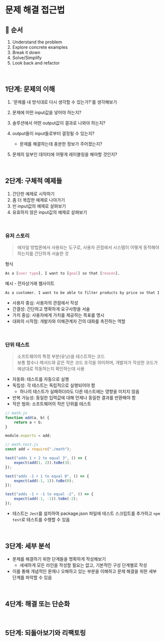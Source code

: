 # 문제 해결 접근법

## 📌 순서

1. Understand the problem
2. Explore concrete examples
3. Break it down
4. Solve/Simplify
5. Look back and refactor

<br>

## 1단계: 문제의 이해

1. '문제를 내 방식대로 다시 생각할 수 있는가?'를 생각해보기
2. 문제에 어떤 input값을 넣어야 하는지?
3. 솔루션에서 어떤 output값이 결과로 나와야 하는지?
4. output들이 input들로부터 결정될 수 있는지?

   - 문제를 해결하는데 충분한 정보가 주어졌는지?

5. 문제의 일부인 데이터에 어떻게 레이블링을 해야할 것인지?

<br>

## 2단계: 구체적 예제들

1. 간단한 예제로 시작하기
2. 좀 더 복잡한 예제로 나아가기
3. 빈 input값의 예제로 살펴보기
4. 유효하지 않은 input값의 예제로 살펴보기

<br>

### 유저 스토리

> 애자일 방법론에서 사용되는 도구로, 사용자 관점에서 시스템이 어떻게 동작해야 하는지를 간단하게 서술한 것

형식

```css
As a [user type], I want to [goal] so that [reason].
```

예시 - 전자상거래 웹사이트

```css
As a customer, I want to be able to filter products by price so that I can find items within my budget.
```

- 사용자 중심: 사용자의 관점에서 작성
- 간결성: 간단하고 명확하게 요구사항을 서술
- 가치 중심: 사용자에게 가치를 제공하는 목표를 명시
- 대화의 시작점: 개발자와 이해관계자 간의 대화를 촉진하는 역할

<br>

### 단위 테스트

> 소프트웨어의 특정 부분(유닛)을 테스트하는 코드 <br>
> 보통 함수나 메서드와 같은 작은 코드 조각을 의미하며, 개발자가 작성한 코드가 예상대로 작동하는지 확인하는데 사용

- 자동화: 테스트를 자동으로 실행
- 독립성: 각 테스트는 독립적으로 실행되어야 함
  - 하나의 테스트가 실패하더라도 다른 테스트에는 영향을 미치지 않음
- 반복 가능성: 동일한 입력값에 대해 언제나 동일한 결과를 반환해야 함
- 작은 범위: 소프트웨어의 작은 단위를 테스트

```js
// math.js
function add(a, b) {
	return a + b;
}

module.exports = add;
```

```js
// math.test.js
const add = require("./math");

test("adds 1 + 2 to equal 3", () => {
	expect(add(1, 2)).toBe(3);
});

test("adds -1 + 1 to equal 0", () => {
	expect(add(-1, 1)).toBe(0);
});

test("adds -1 + -1 to equal -2", () => {
	expect(add(-1, -1)).toBe(-2);
});
```

- 테스트는 `Jest`를 설치하여 package.json 파일에 테스트 스크립트를 추가하고 `npm test`로 테스트를 수행할 수 있음

<br>

## 3단계: 세부 분석

- 문제를 해결하기 위한 단계들을 명확하게 작성해보기
  - 세세하게 모든 라인을 작성할 필요는 없고, 기본적인 구성 단계별로 작성
- 이를 통해 개념적인 문제나 오해하고 있는 부분을 이해하고 문제 해결을 위한 세부 단계를 파악할 수 있음

<br>

## 4단계: 해결 또는 단순화

<br>

## 5단계: 되돌아보기와 리팩토링

<br>
